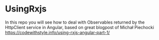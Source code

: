 # UsingRxjs
In this repo you will see how to deal with Observables returned by the HttpClient service in Angular, based on great blogpost of Michał Piechocki https://codewithstyle.info/using-rxjs-angular-part-1/
